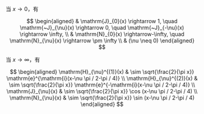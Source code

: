 当 $x \rightarrow 0$，有

$$
\begin{aligned}
& \mathrm{J}_{0}(x) \rightarrow 1, \quad \mathrm{~J}_{\nu}(x) \rightarrow 0, \quad \mathrm{~J}_{-\nu}(x) \rightarrow \infty, \\
& \mathrm{N}_{0}(x) \rightarrow-\infty, \quad \mathrm{N}_{\nu}(x) \rightarrow \pm \infty \\
& (\nu \neq 0)
\end{aligned}
$$

当 $x \rightarrow \infty$，有

$$
\begin{aligned}
\mathrm{H}_{\nu}^{(1)}(x) & \sim \sqrt{\frac{2}{\pi x}} \mathrm{e}^{\mathrm{i}(x-\nu \pi / 2-\pi / 4)} \\
\mathrm{H}_{\nu}^{(2)}(x) & \sim \sqrt{\frac{2}{\pi x}} \mathrm{e}^{-\mathrm{i}(x-\nu \pi / 2-\pi / 4)} \\
\mathrm{J}_{\nu}(x) & \sim \sqrt{\frac{2}{\pi x}} \cos (x-\nu \pi / 2-\pi / 4) \\
\mathrm{N}_{\nu}(x) & \sim \sqrt{\frac{2}{\pi x}} \sin (x-\nu \pi / 2-\pi / 4)
\end{aligned}
$$